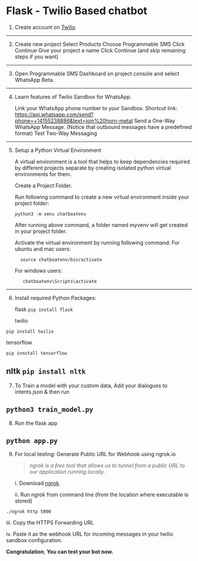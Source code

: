 # Flask - Twilio Based chatbot
1. Create account on [Twilio](https://www.twilio.com/try-twilio)
---
2. Create new project
    Select Products
    Choose Programmable SMS
    Click Continue
    Give your project a name
    Click Continue (and skip remaining steps if you want)
---
3. Open Programmable SMS Dashboard on project console and select WhatsApp Beta.
---
4. Learn features of Twilio Sandbox for WhatsApp.

    Link your WhatsApp phone number to your Sandbox.
    Shortcut link: https://api.whatsapp.com/send?phone=+14155238886&text=join%20horn-metal
    Send a One-Way WhatsApp Message. (Notice that outbound messages have a predefined format)
    Test Two-Way Messaging
---
5. Setup a Python Virtual Environment

    A virtual environment is a tool that helps to keep dependencies required by different projects separate by creating isolated python virtual environments for them.

    Create a Project Folder.

    Run following command to create a new virtual environment inside your project folder:
    
    ```python3 -m venv chatboatenv```
    
    After running above command, a folder named myvenv will get created in your project folder.

    Activate the virtual environment by running following command:
     For ubuntu and mac users:

         source chatboatenv/bin/activate

     For windows users:

          chatboatenv\Scripts\activate
---
6. Install required Python Packages:

   flask
```pip install flask```
    
   twilio

```pip install twilio```
    
   tensorflow

```pip innstall tensorflow```

   nltk
```pip install nltk```
---
7. To Train a model with your custom data, Add your dialogues to intents.json & then run

```python3 train_model.py```
---
8. Run the flask app

```python app.py```
---

9. For local testing: Generate Public URL for Webhook using ngrok.io

    >*ngrok is a free tool that allows us to tunnel from a public URL to our application running locally.*

   i. Download [ngrok](https://ngrok.com/download).

   ii. Run ngrok from command line (from the location where executable is stored)

```./ngrok http 5000```

   iii. Copy the HTTPS Forwarding URL

   iv. Paste it as the webhook URL for incoming messages in your twilio sandbox configuration. 

**Congratulation**, **You can test your bot now.**
